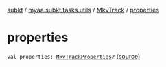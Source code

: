 [subkt](../../index.md) / [myaa.subkt.tasks.utils](../index.md) / [MkvTrack](index.md) / [properties](./properties.md)

# properties

`val properties: `[`MkvTrackProperties`](../-mkv-track-properties/index.md)`?` [(source)](https://github.com/Myaamori/SubKt/blob/0.1.10/src/main/kotlin/myaa/subkt/tasks/utils/mkvmerge.kt#L117)